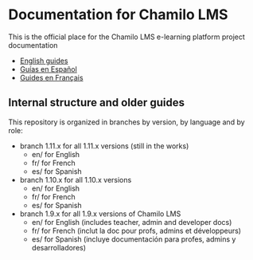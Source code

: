 # Documentation for Chamilo LMS

This is the official place for the Chamilo LMS e-learning platform project documentation

* [English guides](en/README.md)
* [Guías en Español](es/README.md)
* [Guides en Français](fr/README.md)

## Internal structure and older guides
This repository is organized in branches by version, by language and by role:

* branch 1.11.x for all 1.11.x versions \(still in the works\)
  * en/ for English
  * fr/ for French
  * es/ for Spanish
* branch 1.10.x for all 1.10.x versions
  * en/ for English
  * fr/ for French
  * es/ for Spanish
* branch 1.9.x for all 1.9.x versions of Chamilo LMS
  * en/ for English \(includes teacher, admin and developer docs\)
  * fr/ for French \(inclut la doc pour profs, admins et développeurs\)
  * es/ for Spanish \(incluye documentación para profes, admins y desarrolladores\)



